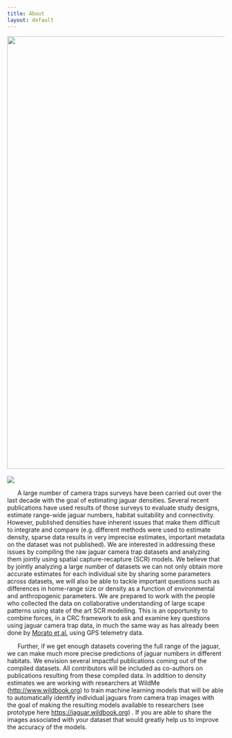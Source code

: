 ```yaml
---
title: About
layout: default
---
```

<div class="col">
    <img src="{{ site.baseurl }}/images/jagsmap_navbar.png" class="centerImg" width="1000">
</div>
<br>
<div class="row content-row">
<div class="col-12 col-sm-3">
    <img src="{{ site.baseurl }}/images/about-ct1.jpg">
</div>
<div class="col-12 col-sm-9">
    <p>&nbsp;&nbsp;&nbsp;&nbsp;&nbsp;&nbsp;A large number of camera traps surveys have been carried out over the last decade with the goal of estimating jaguar densities. Several recent publications have used results of those surveys to evaluate study designs, estimate range-wide jaguar numbers, habitat suitability and connectivity. However, published densities have inherent issues that make them difficult to integrate and compare (e.g. different methods were used to estimate density, sparse data results in very imprecise estimates, important metadata on the dataset was not published). We are interested in addressing these issues by compiling the raw jaguar camera trap datasets and analyzing them jointly using spatial capture-recapture (SCR) models. We believe that by jointly analyzing a large number of datasets we can not only obtain more accurate estimates for each individual site by sharing some parameters across datasets, we will also be able to tackle important questions such as differences in home-range size or density as a function of environmental and anthropogenic parameters. We are prepared to work with the people who collected the data on collaborative understanding of large scape patterns using state of the art SCR modelling.  This is an opportunity to combine forces, in a CRC framework to ask and examine key questions using jaguar camera trap data, in much the same way as has already been done by <a href="https://esajournals.onlinelibrary.wiley.com/doi/full/10.1002/ecy.2379">Morato et al.</a> using GPS telemetry data.</p>
    <p>&nbsp;&nbsp;&nbsp;&nbsp;&nbsp;&nbsp;Further, if we get enough datasets covering the full range of the jaguar, we can make much more precise predictions of jaguar numbers in different habitats. We envision several impactful publications coming out of the compiled datasets. All contributors will be included as co-authors on publications resulting from these compiled data. 
In addition to density estimates we are working with researchers at WildMe (<a href="http://www.wildbook.org">http://www.wildbook.org</a>) to train machine learning models that will be able to automatically identify individual jaguars from camera trap images with the goal of making the resulting models available to researchers (see prototype here <a href="https://jaguar.wildbook.org">https://jaguar.wildbook.org</a>) . If you are able to share the images associated with your dataset that would greatly help us to improve the accuracy of the models.</p>
